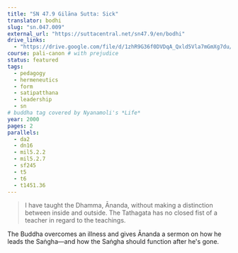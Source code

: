 ```yaml
---
title: "SN 47.9 Gilāna Sutta: Sick"
translator: bodhi
slug: "sn.047.009"
external_url: "https://suttacentral.net/sn47.9/en/bodhi"
drive_links:
  - "https://drive.google.com/file/d/1zhR9G36f0DVDqA_Qxld5Vla7mGmXg7du/view?usp=drivesdk"
course: pali-canon # with prejudice
status: featured
tags:
  - pedagogy
  - hermeneutics
  - form
  - satipatthana
  - leadership
  - sn
# buddha tag covered by Nyanamoli's *Life*
year: 2000
pages: 2
parallels:
  - da2
  - dn16
  - mil5.2.2
  - mil5.2.7
  - sf245
  - t5
  - t6
  - t1451.36
---
```


> I have taught the Dhamma, Ānanda, without making a distinction between inside and outside. The Tathagata has no closed fist of a teacher in regard to the teachings.

The Buddha overcomes an illness and gives Ānanda a sermon on how he leads the Saṅgha—and how the Saṅgha should function after he's gone.

